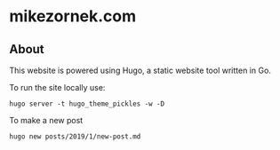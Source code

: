 # mikezornek.com

## About

This website is powered using Hugo, a static website tool written in Go.

To run the site locally use:

    hugo server -t hugo_theme_pickles -w -D

To make a new post

    hugo new posts/2019/1/new-post.md